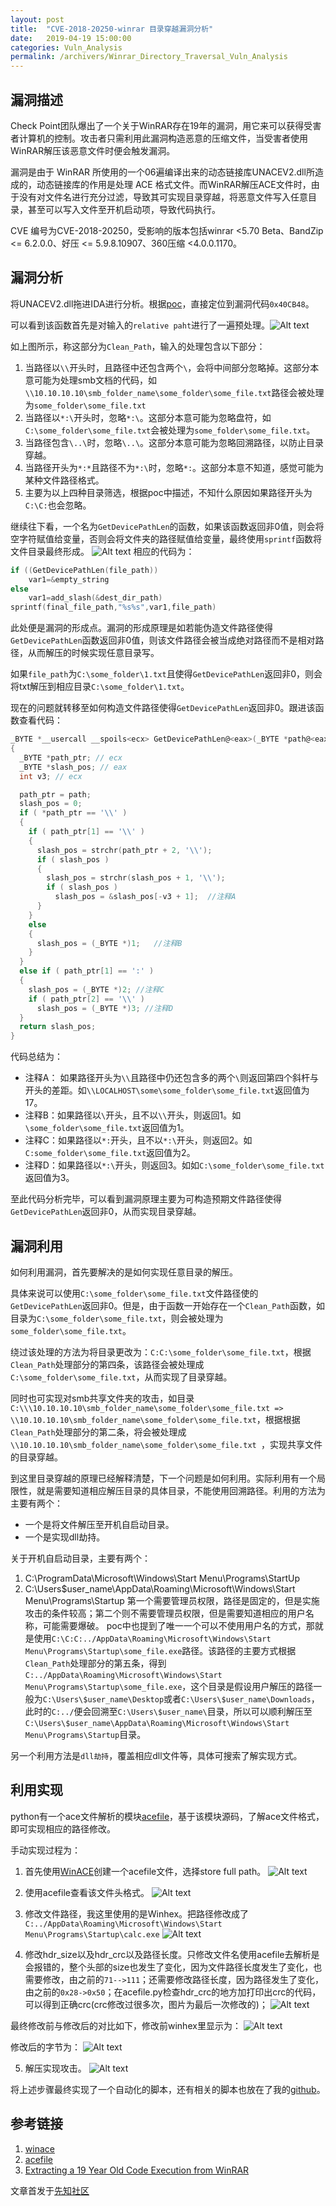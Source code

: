 ```yaml
---
layout: post
title:  "CVE-2018-20250-winrar 目录穿越漏洞分析"
date:   2019-04-19 15:00:00
categories: Vuln_Analysis
permalink: /archivers/Winrar_Directory_Traversal_Vuln_Analysis
---
```


## 漏洞描述
Check Point团队爆出了一个关于WinRAR存在19年的漏洞，用它来可以获得受害者计算机的控制。攻击者只需利用此漏洞构造恶意的压缩文件，当受害者使用WinRAR解压该恶意文件时便会触发漏洞。

漏洞是由于 WinRAR 所使用的一个06遍编译出来的动态链接库UNACEV2.dll所造成的，动态链接库的作用是处理 ACE 格式文件。而WinRAR解压ACE文件时，由于没有对文件名进行充分过滤，导致其可实现目录穿越，将恶意文件写入任意目录，甚至可以写入文件至开机启动项，导致代码执行。

CVE 编号为CVE-2018-20250，受影响的版本包括winrar <5.70 Beta、BandZip <= 6.2.0.0、好压 <= 5.9.8.10907、360压缩 <4.0.0.1170。

## 漏洞分析

将UNACEV2.dll拖进IDA进行分析。根据[poc](https://research.checkpoint.com/extracting-code-execution-from-winrar/)，直接定位到漏洞代码`0x40CB48`。

可以看到该函数首先是对输入的`relative paht`进行了一遍预处理。![Alt text](https://raw.githubusercontent.com/ray-cp/ray-cp.github.io/master/_img/2019-04-19-Winrar_Directory_Traversal_Vuln_Analysis/1551094233019.png)

如上图所示，称这部分为`Clean_Path`，输入的处理包含以下部分：

1. 当路径以`\\`开头时，且路径中还包含两个`\`，会将中间部分忽略掉。这部分本意可能为处理smb文档的代码，如`\\10.10.10.10\smb_folder_name\some_folder\some_file.txt`路径会被处理为`some_folder\some_file.txt`
2. 当路径以`*:\`开头时，忽略`*:\`。这部分本意可能为忽略盘符，如`C:\some_folder\some_file.txt`会被处理为`some_folder\some_file.txt`。
3. 当路径包含`\..\`时，忽略`\..\`。这部分本意可能为忽略回溯路径，以防止目录穿越。
4. 当路径开头为`*:*`且路径不为`*:\`时，忽略`*:`。这部分本意不知道，感觉可能为某种文件路径格式。
5. 主要为以上四种目录筛选，根据poc中描述，不知什么原因如果路径开头为`C:\C:`也会忽略。

继续往下看，一个名为`GetDevicePathLen`的函数，如果该函数返回非0值，则会将空字符赋值给变量，否则会将文件夹的路径赋值给变量，最终使用`sprintf`函数将文件目录最终形成。
![Alt text](https://raw.githubusercontent.com/ray-cp/ray-cp.github.io/master/_img/2019-04-19-Winrar_Directory_Traversal_Vuln_Analysis/1551094255855.png)
相应的代码为：
```c
if ((GetDevicePathLen(file_path))
    var1=&empty_string
else
    var1=add_slash(&dest_dir_path)
sprintf(final_file_path,"%s%s",var1,file_path)
```
此处便是漏洞的形成点。漏洞的形成原理是如若能伪造文件路径使得`GetDevicePathLen`函数返回非0值，则该文件路径会被当成绝对路径而不是相对路径，从而解压的时候实现任意目录写。

如果`file_path`为`C:\some_folder\1.txt`且使得`GetDevicePathLen`返回非0，则会将txt解压到相应目录`C:\some_folder\1.txt`。

现在的问题就转移至如何构造文件路径使得`GetDevicePathLen`返回非0。跟进该函数查看代码：
```c
_BYTE *__usercall __spoils<ecx> GetDevicePathLen@<eax>(_BYTE *path@<eax>)
{
  _BYTE *path_ptr; // ecx
  _BYTE *slash_pos; // eax
  int v3; // ecx

  path_ptr = path;
  slash_pos = 0;
  if ( *path_ptr == '\\' )
  {
    if ( path_ptr[1] == '\\' )
    {
      slash_pos = strchr(path_ptr + 2, '\\');
      if ( slash_pos )
      {
        slash_pos = strchr(slash_pos + 1, '\\');
        if ( slash_pos )
          slash_pos = &slash_pos[-v3 + 1];  //注释A
      }
    }
    else
    {
      slash_pos = (_BYTE *)1;   //注释B
    }
  }
  else if ( path_ptr[1] == ':' )
  {
    slash_pos = (_BYTE *)2; //注释C
    if ( path_ptr[2] == '\\' )
      slash_pos = (_BYTE *)3; //注释D
  }
  return slash_pos;
}
```
代码总结为：

*  注释A： 如果路径开头为`\\`且路径中仍还包含多的两个`\`则返回第四个斜杆与开头的差距。如`\\LOCALHOST\some\some_folder\some_file.txt`返回值为17。
* 注释B：如果路径以`\`开头，且不以`\\`开头，则返回1。如`\some_folder\some_file.txt`返回值为1。
* 注释C：如果路径以`*:`开头，且不以`*:\`开头，则返回2。如`C:some_folder\some_file.txt`返回值为2。
* 注释D：如果路径以`*:\`开头，则返回3。如如`C:\some_folder\some_file.txt`返回值为3。

至此代码分析完毕，可以看到漏洞原理主要为可构造预期文件路径使得`GetDevicePathLen`返回非0，从而实现目录穿越。

## 漏洞利用

如何利用漏洞，首先要解决的是如何实现任意目录的解压。

具体来说可以使用`C:\some_folder\some_file.txt`文件路径使的`GetDevicePathLen`返回非0。但是，由于函数一开始存在一个`Clean_Path`函数，如目录为`C:\some_folder\some_file.txt`，则会被处理为`some_folder\some_file.txt`。

绕过该处理的方法为将目录更改为：`C:C:\some_folder\some_file.txt`，根据`Clean_Path`处理部分的第四条，该路径会被处理成`C:\some_folder\some_file.txt`，从而实现了目录穿越。

同时也可实现对smb共享文件夹的攻击，如目录`C:\\\10.10.10.10\smb_folder_name\some_folder\some_file.txt => \\10.10.10.10\smb_folder_name\some_folder\some_file.txt`，根据根据`Clean_Path`处理部分的第二条，将会被处理成`\\10.10.10.10\smb_folder_name\some_folder\some_file.txt `，实现共享文件的目录穿越。

到这里目录穿越的原理已经解释清楚，下一个问题是如何利用。实际利用有一个局限性，就是需要知道相应解压目录的具体目录，不能使用回溯路径。利用的方法为主要有两个：

* 一个是将文件解压至开机自启动目录。
* 一个是实现dll劫持。

关于开机自启动目录，主要有两个：
1. C:\ProgramData\Microsoft\Windows\Start Menu\Programs\StartUp
2. C:\Users\$user_name\AppData\Roaming\Microsoft\Windows\Start Menu\Programs\Startup
第一个需要管理员权限，路径是固定的，但是实施攻击的条件较高；第二个则不需要管理员权限，但是需要知道相应的用户名称，可能需要爆破。
poc中也提到了唯一一个可以不使用用户名的方式，那就是使用`C:\C:C:../AppData\Roaming\Microsoft\Windows\Start Menu\Programs\Startup\some_file.exe`路径。该路径的主要方式根据`Clean_Path`处理部分的第五条，得到`C:../AppData\Roaming\Microsoft\Windows\Start Menu\Programs\Startup\some_file.exe`，这个目录是假设用户解压的路径一般为`C:\Users\$user_name\Desktop`或者`C:\Users\$user_name\Downloads`，此时的`C:../`便会回溯至`C:\Users\$user_name\`目录，所以可以顺利解压至`C:\Users\$user_name\AppData\Roaming\Microsoft\Windows\Start Menu\Programs\Startup`目录。

另一个利用方法是`dll劫持`，覆盖相应dll文件等，具体可搜索了解实现方式。

## 利用实现

python有一个ace文件解析的模块[acefile](https://pypi.org/project/acefile/)，基于该模块源码，了解ace文件格式，即可实现相应的路径修改。

手动实现过程为：
1. 首先使用[WinACE](https://web.archive.org/web/20170714193504/http:/winace.com:80/)创建一个acefile文件，选择store full path。
![Alt text](https://raw.githubusercontent.com/ray-cp/ray-cp.github.io/master/_img/2019-04-19-Winrar_Directory_Traversal_Vuln_Analysis/1551094523721.png)

2. 使用acefile查看该文件头格式。
![Alt text](https://raw.githubusercontent.com/ray-cp/ray-cp.github.io/master/_img/2019-04-19-Winrar_Directory_Traversal_Vuln_Analysis/1551094717415.png)

3. 修改文件路径，我这里使用的是Winhex。把路径修改成了`C:../AppData\Roaming\Microsoft\Windows\Start Menu\Programs\Startup\calc.exe`
![Alt text](https://raw.githubusercontent.com/ray-cp/ray-cp.github.io/master/_img/2019-04-19-Winrar_Directory_Traversal_Vuln_Analysis/1551095544268.png)

4. 修改hdr_size以及hdr_crc以及路径长度。只修改文件名使用acefile去解析是会报错的，整个头部的size也发生了变化，因为文件路径长度发生了变化，也需要修改，由之前的`71-->111`；还需要修改路径长度，因为路径发生了变化，由之前的`0x28->0x50`；在acefile.py检查hdr_crc的地方加打印出crc的代码，可以得到正确crc(crc修改过很多次，图片为最后一次修改的)；
![Alt text](https://raw.githubusercontent.com/ray-cp/ray-cp.github.io/master/_img/2019-04-19-Winrar_Directory_Traversal_Vuln_Analysis/1551097968303.png)

最终修改前与修改后的对比如下，修改前winhex里显示为：
![Alt text](https://raw.githubusercontent.com/ray-cp/ray-cp.github.io/master/_img/2019-04-19-Winrar_Directory_Traversal_Vuln_Analysis/1551097885184.png)

修改后的字节为：
![Alt text](https://raw.githubusercontent.com/ray-cp/ray-cp.github.io/master/_img/2019-04-19-Winrar_Directory_Traversal_Vuln_Analysis/1551097898000.png)

5. 解压实现攻击。
![Alt text](https://raw.githubusercontent.com/ray-cp/ray-cp.github.io/master/_img/2019-04-19-Winrar_Directory_Traversal_Vuln_Analysis/1551097737799.png)

将上述步骤最终实现了一个自动化的脚本，还有相关的脚本也放在了我的[github](https://github.com/ray-cp/Vuln_Analysis/tree/master/CVE-2018-20250-winrar-code-execution)。



## 参考链接

1. [winace](https://web.archive.org/web/20170714193504/http:/winace.com:80/)
2. [acefile]( https://pypi.org/project/acefile/#files)
3. [Extracting a 19 Year Old Code Execution from WinRAR](https://research.checkpoint.com/extracting-code-execution-from-winrar/)

文章首发于[先知社区](https://xz.aliyun.com/t/4221)
